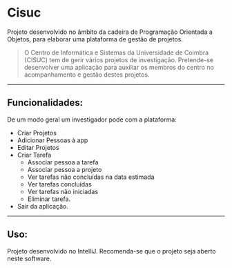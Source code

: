 # Cisuc 
Projeto desenvolvido no âmbito da cadeira de Programação Orientada a Objetos, para elaborar uma plataforma de gestão de projetos. 
> O Centro de Informática e Sistemas da Universidade de Coimbra (CISUC) tem de gerir vários projetos de investigação. Pretende-se desenvolver uma aplicação para auxiliar os membros do centro no acompanhamento e gestão destes projetos.

--- 

## Funcionalidades:
De um modo geral um investigador pode com a plataforma:
- Criar Projetos
- Adicionar Pessoas à app
- Editar Projetos 
- Criar Tarefa
   * Associar pessoa a tarefa
   * Associar pessoa a projeto
   * Ver tarefas não concluídas na data estimada
   * Ver tarefas concluídas
   * Ver tarefas não iniciadas
   * Eliminar tarefa.
- Sair da aplicação.


---

## Uso:
Projeto desenvolvido no IntelliJ. Recomenda-se que o projeto seja aberto neste software. 

